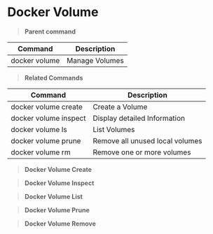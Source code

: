 # Docker Volume

> **Parent command**

| Command       | Description    |
|---------------|----------------|
| docker volume | Manage Volumes |


> **Related Commands**

| Command               | Description                     |
|-----------------------|---------------------------------|
| docker volume create  | Create a Volume                 |
| docker volume inspect | Display detailed Information    |
| docker volume ls      | List Volumes                    |
| docker volume prune   | Remove all unused local volumes |
| docker volume rm      | Remove one or more volumes      |


> **Docker Volume Create**

> **Docker Volume Inspect**

> **Docker Volume List**

> **Docker Volume Prune**

> **Docker Volume Remove**